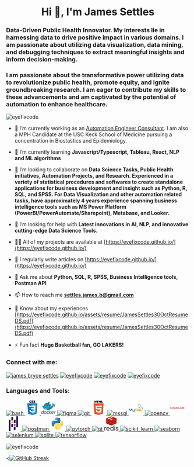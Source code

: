 <h1 align="center">Hi 👋, I'm James Settles</h1>
<h3 align="left">Data-Driven Public Health Innovator. My interests lie in harnessing data to drive positive impact in various domains. I am passionate about utilizing data visualization, data mining, and debugging techniques to extract meaningful insights and inform decision-making. </h3> 

<h3 align="left">I am passionate about the transformative power utilizing data to revolutionize public health, promote equity, and ignite groundbreaking research. I am eager to contribute my skills to these advancements and am captivated by the potential of automation to enhance healthcare.</h3>

<p align="left"> <img src="https://komarev.com/ghpvc/?username=eyefixcode&label=Profile%20views&color=0e75b6&style=flat" alt="eyefixcode" /> </p>

- 🔭 I’m currently working as an [Automation Engineer Consultant](https://www.linkedin.com/in/james-bryce-settles-99675013a/). I am also a MPH Candidate at the USC Keck School of Medicine pursuing a concentration in Biostastics and Epidemiology.

- 🌱 I’m currently learning **Javascript/Typescript, Tableau, React, NLP and ML algorithms**

- 👯 I’m looking to collaborate on **Data Science Tasks, Public Health initiatives, Automation Projects, and Research. Experienced in a variety of statistical procedures and softwares to create standalone applications for business development and insight such as Python, R, SQL, and SPSS. For Data Visualization and other automation related tasks, have approximately 4 years experience spanning business intelligence tools such as MS Power Platform (PowerBI/PowerAutomate/Sharepoint), Metabase, and Looker.**

- 🤝 I’m looking for help with **Latest innovations in AI, NLP, and innovative cutting-edge Data Science Tools.**

- 👨‍💻 All of my projects are available at [https://eyefixcode.github.io/](https://eyefixcode.github.io/)

- 📝 I regularly write articles on [https://eyefixcode.github.io/](https://eyefixcode.github.io/)

- 💬 Ask me about **Python, SQL, R, SPSS, Business Intelligence tools, Postman API**

- 📫 How to reach me **settles.james.b@gmail.com**

- 📄 Know about my experiences [https://eyefixcode.github.io/assets/resume/JamesSettles30OctResumeDS.pdf](https://eyefixcode.github.io/assets/resume/JamesSettles30OctResumeDS.pdf)

- ⚡ Fun fact **Huge Basketball fan, GO LAKERS!**

<h3 align="left">Connect with me:</h3>
<p align="left">
<a href="https://www.linkedin.com/in/james-bryce-settles-99675013a/" target="blank"><img align="center" src="https://raw.githubusercontent.com/rahuldkjain/github-profile-readme-generator/master/src/images/icons/Social/linked-in-alt.svg" alt="james bryce settles" height="30" width="40" /></a>
<a href="https://instagram.com/eyefixcode" target="blank"><img align="center" src="https://raw.githubusercontent.com/rahuldkjain/github-profile-readme-generator/master/src/images/icons/Social/instagram.svg" alt="eyefixcode" height="30" width="40" /></a>
<a href="https://twitter.com/eyefixcode" target="blank"><img align="center" src="https://raw.githubusercontent.com/rahuldkjain/github-profile-readme-generator/master/src/images/icons/Social/twitter.svg" alt="eyefixcode" height="30" width="40" /></a>
<a href="https://www.youtube.com/c/eyefixcode" target="blank"><img align="center" src="https://raw.githubusercontent.com/rahuldkjain/github-profile-readme-generator/master/src/images/icons/Social/youtube.svg" alt="eyefixcode" height="30" width="40" /></a>
</p>

<h3 align="left">Languages and Tools:</h3>
<p align="left"> <a href="https://www.gnu.org/software/bash/" target="_blank" rel="noreferrer"> <img src="https://www.vectorlogo.zone/logos/gnu_bash/gnu_bash-icon.svg" alt="bash" width="40" height="40"/> </a> <a href="https://www.w3schools.com/css/" target="_blank" rel="noreferrer"> <img src="https://raw.githubusercontent.com/devicons/devicon/master/icons/css3/css3-original-wordmark.svg" alt="css3" width="40" height="40"/> </a> <a href="https://www.docker.com/" target="_blank" rel="noreferrer"> <img src="https://raw.githubusercontent.com/devicons/devicon/master/icons/docker/docker-original-wordmark.svg" alt="docker" width="40" height="40"/> </a> <a href="https://www.figma.com/" target="_blank" rel="noreferrer"> <img src="https://www.vectorlogo.zone/logos/figma/figma-icon.svg" alt="figma" width="40" height="40"/> </a> <a href="https://git-scm.com/" target="_blank" rel="noreferrer"> <img src="https://www.vectorlogo.zone/logos/git-scm/git-scm-icon.svg" alt="git" width="40" height="40"/> </a> <a href="https://www.w3.org/html/" target="_blank" rel="noreferrer"> <img src="https://raw.githubusercontent.com/devicons/devicon/master/icons/html5/html5-original-wordmark.svg" alt="html5" width="40" height="40"/> </a> <a href="https://www.microsoft.com/en-us/sql-server" target="_blank" rel="noreferrer"> <img src="https://www.svgrepo.com/show/303229/microsoft-sql-server-logo.svg" alt="mssql" width="40" height="40"/> </a> <a href="https://www.mysql.com/" target="_blank" rel="noreferrer"> <img src="https://raw.githubusercontent.com/devicons/devicon/master/icons/mysql/mysql-original-wordmark.svg" alt="mysql" width="40" height="40"/> </a> <a href="https://opencv.org/" target="_blank" rel="noreferrer"> <img src="https://www.vectorlogo.zone/logos/opencv/opencv-icon.svg" alt="opencv" width="40" height="40"/> </a> <a href="https://www.oracle.com/" target="_blank" rel="noreferrer"> <img src="https://raw.githubusercontent.com/devicons/devicon/master/icons/oracle/oracle-original.svg" alt="oracle" width="40" height="40"/> </a> <a href="https://pandas.pydata.org/" target="_blank" rel="noreferrer"> <img src="https://raw.githubusercontent.com/devicons/devicon/2ae2a900d2f041da66e950e4d48052658d850630/icons/pandas/pandas-original.svg" alt="pandas" width="40" height="40"/> </a> <a href="https://postman.com" target="_blank" rel="noreferrer"> <img src="https://www.vectorlogo.zone/logos/getpostman/getpostman-icon.svg" alt="postman" width="40" height="40"/> </a> <a href="https://www.python.org" target="_blank" rel="noreferrer"> <img src="https://raw.githubusercontent.com/devicons/devicon/master/icons/python/python-original.svg" alt="python" width="40" height="40"/> </a> <a href="https://pytorch.org/" target="_blank" rel="noreferrer"> <img src="https://www.vectorlogo.zone/logos/pytorch/pytorch-icon.svg" alt="pytorch" width="40" height="40"/> </a> <a href="https://www.qt.io/" target="_blank" rel="noreferrer"> <img src="https://upload.wikimedia.org/wikipedia/commons/0/0b/Qt_logo_2016.svg" alt="qt" width="40" height="40"/> </a> <a href="https://redis.io" target="_blank" rel="noreferrer"> <img src="https://raw.githubusercontent.com/devicons/devicon/master/icons/redis/redis-original-wordmark.svg" alt="redis" width="40" height="40"/> </a> <a href="https://scikit-learn.org/" target="_blank" rel="noreferrer"> <img src="https://upload.wikimedia.org/wikipedia/commons/0/05/Scikit_learn_logo_small.svg" alt="scikit_learn" width="40" height="40"/> </a> <a href="https://seaborn.pydata.org/" target="_blank" rel="noreferrer"> <img src="https://seaborn.pydata.org/_images/logo-mark-lightbg.svg" alt="seaborn" width="40" height="40"/> </a> <a href="https://www.selenium.dev" target="_blank" rel="noreferrer"> <img src="https://raw.githubusercontent.com/detain/svg-logos/780f25886640cef088af994181646db2f6b1a3f8/svg/selenium-logo.svg" alt="selenium" width="40" height="40"/> </a> <a href="https://www.sqlite.org/" target="_blank" rel="noreferrer"> <img src="https://www.vectorlogo.zone/logos/sqlite/sqlite-icon.svg" alt="sqlite" width="40" height="40"/> </a> <a href="https://www.tensorflow.org" target="_blank" rel="noreferrer"> <img src="https://www.vectorlogo.zone/logos/tensorflow/tensorflow-icon.svg" alt="tensorflow" width="40" height="40"/> </a> </p>

<p><img align="center" src="https://github-readme-stats.vercel.app/api/top-langs?username=eyefixcode&show_icons=true&locale=en&layout=compact" alt="eyefixcode" /></p>

<p><<a href="https://git.io/streak-stats"><img src="https://github-readme-streak-stats.herokuapp.com?user=eyefixcode&theme=dark" alt="GitHub Streak" /></a></p>
